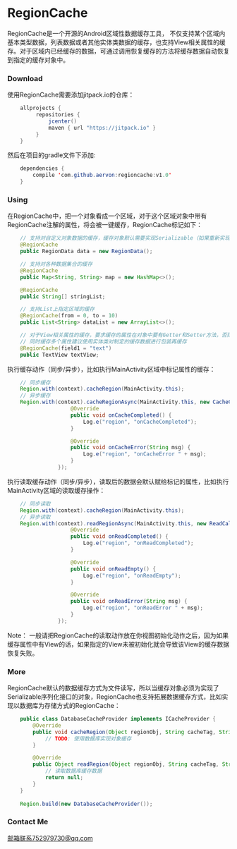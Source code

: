 # RegionCache
RegionCache是一个开源的Android区域性数据缓存工具， 不仅支持某个区域内基本类型数据，列表数据或者其他实体类数据的缓存，也支持View相关属性的缓存。对于区域内已经缓存的数据，可通过调用恢复缓存的方法将缓存数据自动恢复到指定的缓存对象中。

### Download
使用RegionCache需要添加jitpack.io的仓库：

```java
    allprojects {
         repositories {
             jcenter()
             maven { url "https://jitpack.io" }
         }
    }
```    
然后在项目的gradle文件下添加:
```java
    dependencies {
        compile 'com.github.aervon:regioncache:v1.0'
    }
```
### Using
在RegionCache中，把一个对象看成一个区域，对于这个区域对象中带有RegionCache注解的属性，将会被一键缓存，RegionCache标记如下：

```java
    // 支持对自定义对象数据的缓存，缓存对象默认需要实现Serializable（如果重新实现了数据缓存方式则不需要实现）
    @RegionCache
    public RegionData data = new RegionData();

    // 支持对各种数据集合的缓存
    @RegionCache
    public Map<String, String> map = new HashMap<>();

    @RegionCache
    public String[] stringList;

    // 支持List上指定区域的缓存
    @RegionCache(from = 0, to = 10)
    public List<String> dataList = new ArrayList<>();

    // 对于View相关属性的缓存，要求缓存的属性在对象中要有Getter和Setter方法，否则缓存无效，最多缓存三个属性，如需
    // 同时缓存多个属性建议使用实体类对制定的缓存数据进行包装再缓存
    @RegionCache(field1 = "text")
    public TextView textView;
```

执行缓存动作（同步/异步），比如执行MainActivity区域中标记属性的缓存：

```java
    // 同步缓存
    Region.with(context).cacheRegion(MainActivity.this);
    // 异步缓存
    Region.with(context).cacheRegionAsync(MainActivity.this, new CacheCallback() {
                    @Override
                    public void onCacheCompleted() {
                        Log.e("region", "onCacheCompleted");
                    }

                    @Override
                    public void onCacheError(String msg) {
                        Log.e("region", "onCacheError " + msg);
                    }
                });
```

执行读取缓存动作（同步/异步），读取后的数据会默认赋给标记的属性，比如执行MainActivity区域的读取缓存操作：

```java
    // 同步读取
    Region.with(context).cacheRegion(MainActivity.this);
    // 异步读取
    Region.with(context).readRegionAsync(MainActivity.this, new ReadCallback() {
                    @Override
                    public void onReadCompleted() {
                        Log.e("region", "onReadCompleted");
                    }

                    @Override
                    public void onReadEmpty() {
                        Log.e("region", "onReadEmpty");
                    }

                    @Override
                    public void onReadError(String msg) {
                        Log.e("region", "onReadError " + msg);
                    }
                });
 ```
 
Note： 一般请把RegionCache的读取动作放在你视图初始化动作之后，因为如果缓存属性中有View的话，如果指定的View未被初始化就会导致该View的缓存数据恢复失败。

### More
RegionCache默认的数据缓存方式为文件读写，所以当缓存对象必须为实现了Serializable序列化接口的对象，RegionCache也支持拓展数据缓存方式，比如实现以数据库为存储方式的RegionCache：

```java    
    public class DatabaseCacheProvider implements ICacheProvider {
        @Override
        public void cacheRegion(Object regionObj, String cacheTag, String cacheField, Object cacheObj) throws Exception {
            // TODO: 使用数据库实现对象缓存
        }

        @Override
        public Object readRegion(Object regionObj, String cacheTag, String cacheField) throws Exception {
            // 读取数据库缓存数据
            return null;
        }
    }
       
    Region.build(new DatabaseCacheProvider());
```

### Contact Me
邮箱联系752979730@qq.com
